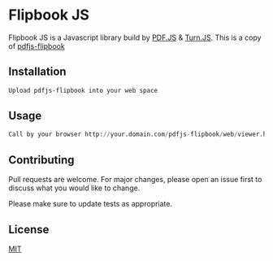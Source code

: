# Flipbook JS

Flipbook JS is a Javascript library build by [PDF.JS](https://github.com/mozilla/pdf.js) & [Turn.JS](https://github.com/blasten/turn.js). This is a copy of [pdfjs-flipbook](https://github.com/iberan/pdfjs-flipbook)

## Installation

```bash
Upload pdfjs-flipbook into your web space
```

## Usage

```python
Call by your browser http://your.domain.com/pdfjs-flipbook/web/viewer.html?file=pdf.pdf
```

## Contributing

Pull requests are welcome. For major changes, please open an issue first to discuss what you would like to change.

Please make sure to update tests as appropriate.

## License

[MIT](https://choosealicense.com/licenses/mit/)
